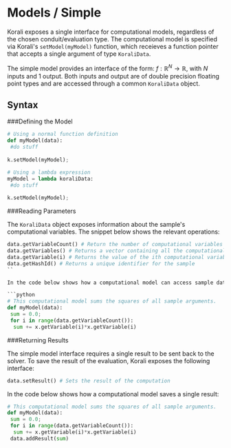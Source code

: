 # Models / Simple

Korali exposes a single interface for computational models, regardless of the chosen conduit/evaluation type. The computational model is specified via Korali's ```setModel(myModel)``` function, which receieves a function pointer that accepts a single argument of type ```KoraliData```.

The simple model provides an interface of the form: $f:\mathbb{R}^N\rightarrow\mathbb{R}$, with *N* inputs and 1 output. Both inputs and output are of double precision floating point types and are accessed through a common ```KoraliData``` object. 

## Syntax

###Defining the Model

```python
# Using a normal function definition
def myModel(data): 
 #do stuff
 
k.setModel(myModel);

# Using a lambda expression
myModel = lambda koraliData: 
 #do stuff
 
k.setModel(myModel);
```

###Reading Parameters 

The ```KoraliData``` object exposes information about the sample's computational variables. The snippet below shows the relevant operations:

```python
data.getVariableCount() # Return the number of computational variables in the sample
data.getVariables() # Returns a vector containing all the computational variables
data.getVariable(i) # Returns the value of the ith computational variable
data.getHashId() # Returns a unique identifier for the sample
``

In the code below shows how a computational model can access sample data:

```python
# This computational model sums the squares of all sample arguments.
def myModel(data):
 sum = 0.0;
 for i in range(data.getVariableCount()):
  sum += x.getVariable(i)*x.getVariable(i)
```

###Returning Results

The simple model interface requires a single result to be sent back to the solver. To save the result of the evaluation, Korali exposes the following interface:

```python
data.setResult() # Sets the result of the computation
```

In the code below shows how a computational model saves a single result:

```python
# This computational model sums the squares of all sample arguments.
def myModel(data):
 sum = 0.0;
 for i in range(data.getVariableCount()):
  sum += x.getVariable(i)*x.getVariable(i)
 data.addResult(sum)
```